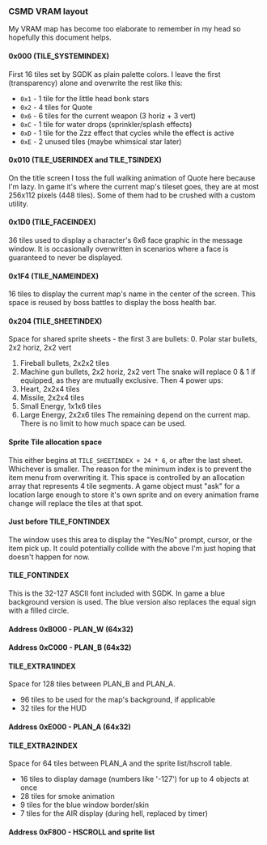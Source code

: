 ### CSMD VRAM layout
My VRAM map has become too elaborate to remember in my head so hopefully this document helps.

#### 0x000 (TILE_SYSTEMINDEX)
First 16 tiles set by SGDK as plain palette colors.
I leave the first (transparency) alone and overwrite the rest like this:
- `0x1` - 1 tile for the little head bonk stars
- `0x2` - 4 tiles for Quote
- `0x6` - 6 tiles for the current weapon (3 horiz + 3 vert)
- `0xC` - 1 tile for water drops (sprinkler/splash effects)
- `0xD` - 1 tile for the Zzz effect that cycles while the effect is active
- `0xE` - 2 unused tiles (maybe whimsical star later)

#### 0x010 (TILE_USERINDEX and TILE_TSINDEX)
On the title screen I toss the full walking animation of Quote here because I'm lazy.
In game it's where the current map's tileset goes, they are at most 256x112 pixels (448 tiles).
Some of them had to be crushed with a custom utility.

#### 0x1D0 (TILE_FACEINDEX)
36 tiles used to display a character's 6x6 face graphic in the message window.
It is occasionally overwritten in scenarios where a face is guaranteed to never be displayed.

#### 0x1F4 (TILE_NAMEINDEX)
16 tiles to display the current map's name in the center of the screen.
This space is reused by boss battles to display the boss health bar.

#### 0x204 (TILE_SHEETINDEX)
Space for shared sprite sheets - the first 3 are bullets:
0. Polar star bullets, 2x2 horiz, 2x2 vert
1. Fireball bullets, 2x2x2 tiles
2. Machine gun bullets, 2x2 horiz, 2x2 vert
The snake will replace 0 & 1 if equipped, as they are mutually exclusive.
Then 4 power ups:
3. Heart, 2x2x4 tiles
4. Missile, 2x2x4 tiles
5. Small Energy, 1x1x6 tiles
6. Large Energy, 2x2x6 tiles
The remaining depend on the current map. There is no limit to how much space can be used.

#### Sprite Tile allocation space
This either begins at `TILE_SHEETINDEX + 24 * 6`, or after the last sheet. Whichever is smaller.
The reason for the minimum index is to prevent the item menu from overwriting it.
This space is controlled by an allocation array that represents 4 tile segments.
A game object must "ask" for a location large enough to store it's own sprite and on every
animation frame change will replace the tiles at that spot.

#### Just before TILE_FONTINDEX
The window uses this area to display the "Yes/No" prompt, cursor, or the item pick up.
It could potentially collide with the above I'm just hoping that doesn't happen for now.

#### TILE_FONTINDEX
This is the 32-127 ASCII font included with SGDK. In game a blue background version is used.
The blue version also replaces the equal sign with a filled circle.

#### Address 0xB000 - PLAN_W (64x32)

#### Address 0xC000 - PLAN_B (64x32)

#### TILE_EXTRA1INDEX
Space for 128 tiles between PLAN_B and PLAN_A.
- 96 tiles to be used for the map's background, if applicable
- 32 tiles for the HUD

#### Address 0xE000 - PLAN_A (64x32)

#### TILE_EXTRA2INDEX
Space for 64 tiles between PLAN_A and the sprite list/hscroll table.
- 16 tiles to display damage (numbers like '-127') for up to 4 objects at once
- 28 tiles for smoke animation
- 9 tiles for the blue window border/skin
- 7 tiles for the AIR display (during hell, replaced by timer)

#### Address 0xF800 - HSCROLL and sprite list
